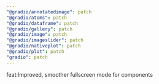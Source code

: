 ```yaml
---
"@gradio/annotatedimage": patch
"@gradio/atoms": patch
"@gradio/dataframe": patch
"@gradio/gallery": patch
"@gradio/image": patch
"@gradio/imageslider": patch
"@gradio/nativeplot": patch
"@gradio/plot": patch
"gradio": patch
---
```


feat:Improved, smoother fullscreen mode for components
